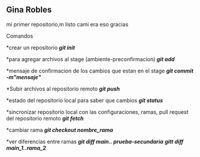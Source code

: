 ## Gina Robles

mi primer repositorio,m listo cami era eso gracias

Comandos

*crear un repositorio
***git init***

*para agregar archivos al stage (ambiente-preconfirmacion)
***git add***

*mensaje de confirmacion de los cambios que estan en el stage
***git commit -m"mensaje"***

*Subir archivos al repositorio remoto
***git push***

*estado del repositorio local para saber que cambios
***git status***

*sincronizar repositorio local con las configuraciones, ramas, pull request del repositorio remoto
***git fetch***

*cambiar rama
***git checkout nombre_rama***

*ver diferencias entre ramas
***git diff main.. prueba-secundaria***
***gitt diff main_1..rama_2***
